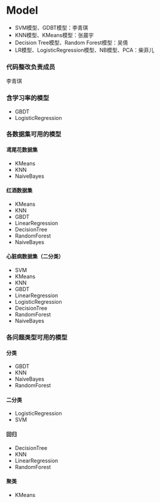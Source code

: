 # Model
- SVM模型、GDBT模型：李青琪
- KNN模型、KMeans模型：张晨宇
- Decision Tree模型、Random Forest模型：吴倩
- LR模型、LogisticRegression模型、NB模型、PCA：柴菲儿
### 代码整改负责成员
李青琪
### 含学习率的模型
- GBDT
- LogisticRegression
### 各数据集可用的模型
#### 鸢尾花数据集
- KMeans
- KNN
- NaiveBayes
#### 红酒数据集
- KMeans
- KNN
- GBDT
- LinearRegression
- DecisionTree
- RandomForest
- NaiveBayes
#### 心脏病数据集（二分类）
- SVM
- KMeans
- KNN
- GBDT
- LinearRegression
- LogisticRegression
- DecisionTree
- RandomForest
- NaiveBayes
### 各问题类型可用的模型
#### 分类
- GBDT
- KNN
- NaiveBayes
- RandomForest
#### 二分类
- LogisticRegression
- SVM
#### 回归
- DecisionTree
- KNN
- LinearRegression
- RandomForest
#### 聚类
- KMeans
